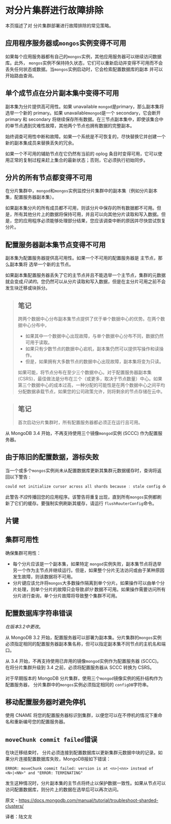 # 对分片集群进行故障排除

本页描述了对 分片集群部署进行故障排除的常见策略。

## 应用程序服务器或`mongos`实例变得不可用

如果每个应用服务器都有自己的`mongos`实例，其他应用服务器可以继续访问数据库。此外， `mongos`实例不保持持久状态，它们可以重新启动并变得不可用而不会丢失任何状态或数据。当`mongos`实例启动时，它会检索配置数据库的副本 并可以开始路由查询。

## 单个成节点在分片副本集中变得不可用

副本集为分片提供高可用性。如果 unavailable `mongod`是primary，那么副本集将选举一个新的 primary。如果 unavailable`mongod`是一个 secondary，它会断开 primary 和 secondary 将继续保存所有数据。在三节点副本集中，即使该集合中的单节点遇到灾难性故障，其他两个节点也拥有数据的完整副本。

始终调查可用性中断和故障。如果一个系统是不可恢复的，尽快替换它并创建一个新的副本集成员来替换丢失的冗余。

如果一个不可用的辅助节点在它仍然有当前的 oplog 条目时变得可用，它可以使用正常的复制过程来赶上集合的最新状态；否则，它必须执行初始同步。

## 分片的所有节点都变得不可用

在分片集群中，`mongod`和`mongos`实例监控分片集群中的副本集（例如分片副本集，配置服务器副本集）。

如果副本集分片的所有成员都不可用，则该分片中保存的所有数据都不可用。但是，所有其他分片上的数据将保持可用，并且可以向其他分片读取和写入数据。但是，您的应用程序必须能够处理部分结果，您应该调查中断的原因并尽快尝试恢复分片。



## 配置服务器副本集节点变得不可用

副本集为配置服务器提供高可用性。如果一个不可用的配置服务器是 主节点，那么副本集将 选举一个新的主节点。

如果副本集配置服务器丢失了它的主节点并且不能选举一个主节点，集群的元数据就会变成*只读的*。您仍然可以从分片读取和写入数据，但是在主分片可用之前不会发生块迁移或块拆分。

>## 笔记
>
>跨两个数据中心分布副本集节点提供了优于单个数据中心的优势。在两个数据中心分布中，
>
>- 如果其中一个数据中心出现故障，与单个数据中心分布不同，数据仍然可用于读取。
>- 如果只有少数节点的数据中心宕机，副本集仍然可以提供写操作和读操作。
>- 但是，如果拥有大多数节点的数据中心出现故障，副本集将变为只读。
>
>如果可能，将节点分布在至少三个数据中心。对于配置服务器副本集 (CSRS)，最佳做法是分布在三个（或更多，取决于节点数量）中心。如果第三个数据中心的成本过高，一种分配的可能性是在两个数据中心之间平均分配数据承载节点，如果您的公司政策允许，则将剩余的节点存储在云中。





>## 笔记
>
>首次启动分片集群时，所有配置服务器都必须正在运行且可用。

从 MongoDB 3.4 开始，不再支持使用三个镜像`mongod`实例 (SCCC) 作为配置服务器。

## 由于陈旧的配置数据，游标失败

当一个或多个`mongos`实例尚未从配置数据库更新其集群元数据缓存时，查询将返回以下警告 :

```js
could not initialize cursor across all shards because : stale config detected
```



此警告*不应*传播回您的应用程序。该警告将重复出现，直到所有`mongos`实例都刷新了它们的缓存。要强制实例刷新其缓存，请运行 `flushRouterConfig`命令。

## 片键



## 集群可用性

确保集群可用性：

- 每个分片应该是一个副本集，如果特定 `mongod`实例失败，副本集节点将选举另一个作为主节点并继续运行。但是，如果整个分片无法访问或由于某种原因发生故障，则该数据将不可用。
- 分片键应该允许将`mongos`大多数操作隔离到单个分片。如果操作可以由单个分片处理，则单个分片的故障只会导致*部分* 数据不可用。如果操作需要访问所有分片进行查询，单个分片故障将导致整个集群不可用。



## 配置数据库字符串错误

*在版本3.2中更改*。

从 MongoDB 3.2 开始，配置服务器可以部署为副本集。分片集群的`mongos`实例必须指定相同的配置服务器副本集名称，但可以指定副本集不同节点的主机名和端口。

从 3.4 开始，不再支持使用已弃用的镜像`mongod`实例作为配置服务器 (SCCC)。在将分片集群升级到 3.4 之前，必须将配置服务器从 SCCC 转换为 CSRS。



对于早期版本的 MongoDB 分片集群，使用三个`mongod`镜像实例的拓扑结构作为配置服务器， 分片集群中的`mongos`实例必须指定相同的 `configDB`字符串。

## 移动配置服务器时避免停机

使用 CNAME 将您的配置服务器标识到集群，以便您可以在不停机的情况下重命名和重新编号您的配置服务器。

## `moveChunk commit failed`错误

在块迁移结束时， 分片必须连接到配置数据库以更新集群元数据中块的记录。如果分片连接配置数据库失败，MongoDB报如下错误：

```shell
ERROR: moveChunk commit failed: version is at <n>|<nn> instead of
<N>|<NN>" and "ERROR: TERMINATING"
```



发生这种情况时，分片副本集的主节点将终止以保护数据一致性。如果从节点可以访问配置数据库，则分片上的数据在选举后可以再次访问。



原文 - https://docs.mongodb.com/manual/tutorial/troubleshoot-sharded-clusters/ 

译者：陆文龙
